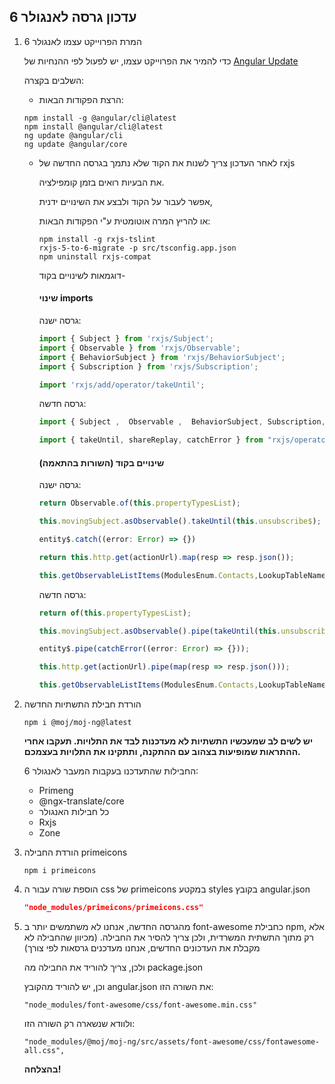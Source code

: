 ## עדכון גרסה לאנגולר 6
1. המרת הפרוייקט עצמו לאנגולר 6

    כדי להמיר את הפרוייקט עצמו, יש לפעול לפי ההנחיות של [Angular Update](https://update.angular.io/)
    
    השלבים בקצרה:
    
    * הרצת הפקודות הבאות:
    ```
    npm install -g @angular/cli@latest
    npm install @angular/cli@latest
    ng update @angular/cli
    ng update @angular/core

    ```
    * לאחר העדכון צריך לשנות את הקוד שלא נתמך בגרסה החדשה של rxjs

        את הבעיות רואים בזמן קומפילציה.

        אפשר לעבור על הקוד ולבצע את השינויים ידנית, 
    
        או להריץ המרה אוטומטית ע"י הפקודות הבאות:
        ```
        npm install -g rxjs-tslint
        rxjs-5-to-6-migrate -p src/tsconfig.app.json
        npm uninstall rxjs-compat
        ```
        דוגמאות לשינויים בקוד-

        #### שינוי imports

        גרסה ישנה:
        ```typescript
        import { Subject } from 'rxjs/Subject';
        import { Observable } from 'rxjs/Observable';
        import { BehaviorSubject } from 'rxjs/BehaviorSubject';
        import { Subscription } from 'rxjs/Subscription';

        import 'rxjs/add/operator/takeUntil';
        ```
        גרסה חדשה:
        ```typescript
        import { Subject ,  Observable ,  BehaviorSubject, Subscription, of } from 'rxjs';

        import { takeUntil, shareReplay, catchError } from "rxjs/operators";
        ```

        #### שינויים בקוד (השורות בהתאמה)

        גרסה ישנה:
        ```typescript
        return Observable.of(this.propertyTypesList);

        this.movingSubject.asObservable().takeUntil(this.unsubscribe$);

        entity$.catch((error: Error) => {})

        return this.http.get(actionUrl).map(resp => resp.json());

        this.getObservableListItems(ModulesEnum.Contacts,LookupTableName.ContactStatus).shareReplay();
        ```
        גרסה חדשה:
        ```typescript
        return of(this.propertyTypesList);

        this.movingSubject.asObservable().pipe(takeUntil(this.unsubscribe$));

        entity$.pipe(catchError((error: Error) => {}));

        this.http.get(actionUrl).pipe(map(resp => resp.json()));

        this.getObservableListItems(ModulesEnum.Contacts,LookupTableName.ContactStatus).pipe(shareReplay());

        ```
2. הורדת חבילת התשתיות החדשה
    ```
    npm i @moj/moj-ng@latest
    ```
    **יש לשים לב שמעכשיו התשתיות לא מעדכנות לבד את התלויות.
תעקבו אחרי ההתראות שמופיעות בצהוב עם ההתקנה, ותתקינו את התלויות בעצמכם.**

    החבילות שהתעדכנו בעקבות המעבר לאנגולר 6:
    
    * Primeng
	* @ngx-translate/core
    *	כל חבילות האנגולר
	* Rxjs
	* Zone
3. הורדת החבילה primeicons
    ```
    npm i primeicons
    ```
4. הוספת שורה עבור ה css של primeicons במקטע styles בקובץ angular.json
    ```json
    "node_modules/primeicons/primeicons.css"
    ```
5. מהגרסה החדשה, אנחנו לא משתמשים יותר ב font-awesome כחבילת npm, אלא רק מתוך התשתית המשרדית, ולכן צריך להסיר את החבילה.
(מכיוון שהחבילה לא מקבלת את העדכונים החדשים, אנחנו מעדכנים גרסאות לפי צורך)

    ולכן, צריך להוריד את החבילה מה package.json

    וכן, יש להוריד  מהקובץ angular.json את השורה הזו:
    ```
    "node_modules/font-awesome/css/font-awesome.min.css"
    ```
   ולוודא שנשארה רק השורה הזו:
    ```
   "node_modules/@moj/moj-ng/src/assets/font-awesome/css/fontawesome-all.css",
   ```
    
    **בהצלחה!**
